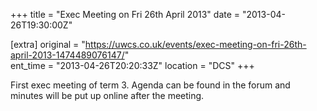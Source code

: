 +++
title = "Exec Meeting on Fri 26th April 2013"
date = "2013-04-26T19:30:00Z"

[extra]
original = "https://uwcs.co.uk/events/exec-meeting-on-fri-26th-april-2013-1474489076147/"    
ent_time = "2013-04-26T20:20:33Z"
location = "DCS"
+++

First exec meeting of term 3. Agenda can be found in the forum and minutes will be put up online after the meeting.

